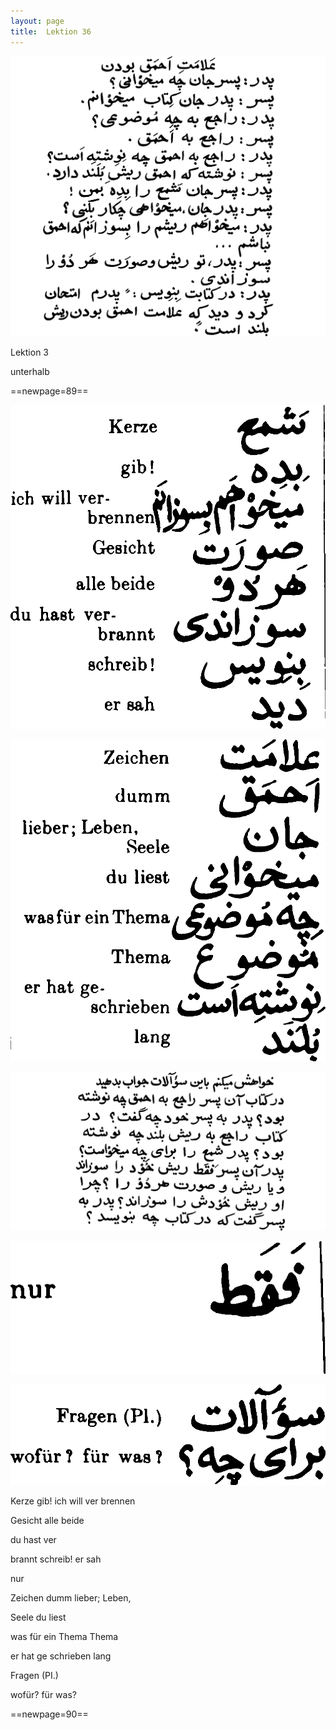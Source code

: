 ```yaml
---
layout: page
title:  Lektion 36
---
```



![image](/assets/s/091.png-05.png)

Lektion 3



unterhalb



==newpage=89==

![image](/assets/s/2col/092.png-02_1L.png)

![image](/assets/s/2col/092.png-02_2R.png)

![image](/assets/s/092.png-03.png)

![image](/assets/s/2col/092.png-04_1L.png)

![image](/assets/s/2col/092.png-04_2R.png)

Kerze gib! ich will ver brennen

Gesicht alle beide

du hast ver

brannt schreib! er sah

nur



Zeichen dumm lieber; Leben,

Seele du liest

was für ein Thema Thema

er hat ge schrieben lang

Fragen (PI.)

wofür? für was?



==newpage=90==

